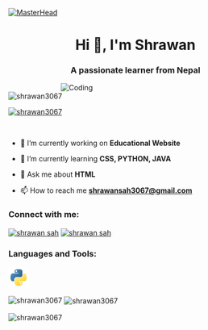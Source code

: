 [![MasterHead](C:\Users\Shrawan\Desktop)](https://Shrawan3067.io)
<h1 align="center">Hi 👋, I'm Shrawan</h1>
<h3 align="center">A passionate learner from Nepal</h3>
<img align="right" alt="Coding" width="400" src="https://cdn.dribbble.com/users/1162077/screenshots/3848914/programmer.gif">



<p align="left"> <img src="https://komarev.com/ghpvc/?username=shrawan3067&label=Profile%20views&color=0e75b6&style=flat" alt="shrawan3067" /> </p>

<p align="left"> <a href="https://github.com/ryo-ma/github-profile-trophy"><img src="https://github-profile-trophy.vercel.app/?username=shrawan3067" alt="shrawan3067" /></a> </p>

<p align="left"> <a href="https://twitter.com/" target="blank"><img src="https://img.shields.io/twitter/follow/?logo=twitter&style=for-the-badge" alt="" /></a> </p>

- 🔭 I’m currently working on **Educational Website**

- 🌱 I’m currently learning **CSS, PYTHON, JAVA**

- 💬 Ask me about **HTML**

- 📫 How to reach me **shrawansah3067@gmail.com**

<h3 align="left">Connect with me:</h3>
<p align="left">
<a href="https://linkedin.com/in/shrawan sah" target="blank"><img align="center" src="https://raw.githubusercontent.com/rahuldkjain/github-profile-readme-generator/master/src/images/icons/Social/linked-in-alt.svg" alt="shrawan sah" height="30" width="40" /></a>
<a href="https://fb.com/shrawan sah" target="blank"><img align="center" src="https://raw.githubusercontent.com/rahuldkjain/github-profile-readme-generator/master/src/images/icons/Social/facebook.svg" alt="shrawan sah" height="30" width="40" /></a>
</p>

<h3 align="left">Languages and Tools:</h3>
<p align="left"> <a href="https://www.python.org" target="_blank" rel="noreferrer"> <img src="https://raw.githubusercontent.com/devicons/devicon/master/icons/python/python-original.svg" alt="python" width="40" height="40"/> </a> </p>

<p><img align="left" src="https://github-readme-stats.vercel.app/api/top-langs?username=shrawan3067&show_icons=true&locale=en&layout=compact" alt="shrawan3067" /></p>

<p>&nbsp;<img align="center" src="https://github-readme-stats.vercel.app/api?username=shrawan3067&show_icons=true&locale=en" alt="shrawan3067" /></p>

<p><img align="center" src="https://github-readme-streak-stats.herokuapp.com/?user=shrawan3067&" alt="shrawan3067" /></p>
